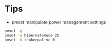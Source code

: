 
# Tips

- *pmest* manipulate power management settings
```sh
pmset -g
pmset -a hibernatemode 25
pmset -b tcpkeepalive 0
```
